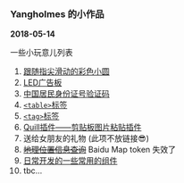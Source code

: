 ### Yangholmes 的小作品
**2018-05-14**

一些小玩意儿列表
1. <a target="_blank" href="../../../playground/canvas/canvas.html">跟随指尖滑动的彩色小圆</a>
2. <a target="_blank" href="../../../playground/flash-light/">LED广告板</a>
3. <a target="_blank" href="../../../playground/id-check/">中国居民身份证号验证码</a>
4. [`<table>`标签](https://github.com/Yangholmes/yang-components/tree/master/src/components/ex-table)
5. [`<tag>`标签](https://github.com/Yangholmes/yang-components/tree/master/src/components/ex-tag)
6. [Quill插件——剪贴板图片粘贴插件](https://github.com/Yangholmes/quill-yang-image-paste)
7. 送给女朋友的礼物 (此项不放链接😎)
8. ~~<a target="_blank" href="../../../playground/geo-analysis/">地理位置信息查询</a>~~ Baidu Map token 失效了
9. [日常开发的一些常用的组件](/../playground/components/)
9. tbc...
